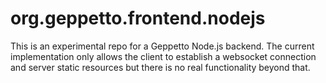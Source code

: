 # org.geppetto.frontend.nodejs

This is an experimental repo for a Geppetto Node.js backend. The current implementation only allows the client to establish a websocket connection and server static resources but there is no real functionality beyond that.
